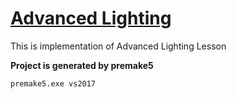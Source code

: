 [Advanced Lighting](https://learnopengl.com/#!Advanced-Lighting/Advanced-Lighting)
===========================
This is implementation of Advanced Lighting Lesson

**Project is generated by premake5**

`premake5.exe vs2017`